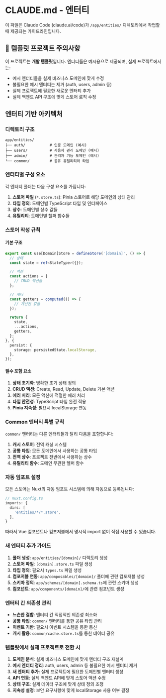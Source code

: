 # CLAUDE.md - 엔터티

이 파일은 Claude Code (claude.ai/code)가 `/app/entities/` 디렉토리에서 작업할 때 제공되는 가이드라인입니다.

## 🚨 템플릿 프로젝트 주의사항

이 프로젝트는 **개발 템플릿**입니다. 엔터티들은 예시용으로 제공되며, 실제 프로젝트에서는:
- 예시 엔터티들을 실제 비즈니스 도메인에 맞게 수정
- 불필요한 예시 엔터티는 제거 (auth, users, admin 등)
- 실제 프로젝트에 필요한 새로운 엔터티 추가
- 실제 백엔드 API 구조에 맞게 스토어 로직 수정

## 엔터티 기반 아키텍처

### 디렉토리 구조

```
app/entities/
├── auth/           # 인증 도메인 (예시)
├── users/          # 사용자 관리 도메인 (예시)
├── admin/          # 관리자 기능 도메인 (예시)
└── common/         # 공유 유틸리티와 타입
```

### 엔터티별 구성 요소

각 엔터티 폴더는 다음 구성 요소를 가집니다:

1. **스토어 파일** (`*.store.ts`): Pinia 스토어로 해당 도메인의 상태 관리
2. **타입 정의**: 도메인별 TypeScript 타입 및 인터페이스
3. **상수**: 도메인별 상수 값들
4. **유틸리티**: 도메인별 헬퍼 함수들

### 스토어 작성 규칙

#### 기본 구조

```typescript
export const use[Domain]Store = defineStore('[domain]', () => {
  // 상태
  const state = ref<StateType>({});

  // 액션
  const actions = {
    // CRUD 액션들
  };

  // 게터
  const getters = computed(() => {
    // 계산된 값들
  });

  return {
    state,
    ...actions,
    getters,
  };
}, {
  persist: {
    storage: persistedState.localStorage,
  },
});
```

#### 필수 포함 요소

1. **상태 초기화**: 명확한 초기 상태 정의
2. **CRUD 액션**: Create, Read, Update, Delete 기본 액션
3. **에러 처리**: 모든 액션에 적절한 에러 처리
4. **타입 안전성**: TypeScript 타입 완전 적용
5. **Pinia 지속성**: 필요시 localStorage 연동

### Common 엔터티 특별 규칙

`common/` 엔터티는 다른 엔터티들과 달리 다음을 포함합니다:

1. **캐시 스토어**: 전역 캐싱 시스템
2. **공통 타입**: 모든 도메인에서 사용하는 공통 타입
3. **전역 상수**: 프로젝트 전반에서 사용하는 상수
4. **유틸리티 함수**: 도메인 무관한 헬퍼 함수

### 자동 임포트 설정

모든 스토어는 Nuxt의 자동 임포트 시스템에 의해 자동으로 등록됩니다:

```typescript
// nuxt.config.ts
imports: {
  dirs: [
    'entities/*/*.store',
  ],
}
```

따라서 Vue 컴포넌트나 컴포저블에서 명시적 import 없이 직접 사용할 수 있습니다.

### 새 엔터티 추가 가이드

1. **폴더 생성**: `app/entities/[domain]/` 디렉토리 생성
2. **스토어 파일**: `[domain].store.ts` 파일 생성
3. **타입 정의**: 필요시 `types.ts` 파일 생성
4. **컴포저블 연동**: `app/composables/[domain]/` 폴더에 관련 컴포저블 생성
5. **스키마 정의**: `app/schemas/[domain].schema.ts`에 관련 스키마 생성
6. **컴포넌트**: `app/components/[domain]/`에 관련 컴포넌트 생성

### 엔터티 간 의존성 관리

- **느슨한 결합**: 엔터티 간 직접적인 의존성 최소화
- **공통 타입**: `common/` 엔터티를 통한 공유 타입 관리
- **이벤트 기반**: 필요시 이벤트 시스템을 통한 통신
- **캐시 활용**: `common/cache.store.ts`를 통한 데이터 공유

### 템플릿에서 실제 프로젝트로 전환 시

1. **도메인 분석**: 실제 비즈니스 도메인에 맞게 엔터티 구조 재설계
2. **예시 엔터티 정리**: auth, users, admin 등 불필요한 예시 엔터티 제거
3. **새 엔터티 추가**: 실제 프로젝트에 필요한 도메인별 엔터티 생성
4. **API 연동**: 실제 백엔드 API에 맞게 스토어 액션 수정
5. **상태 구조**: 실제 데이터 구조에 맞게 상태 정의 조정
6. **지속성 설정**: 보안 요구사항에 맞게 localStorage 사용 여부 결정